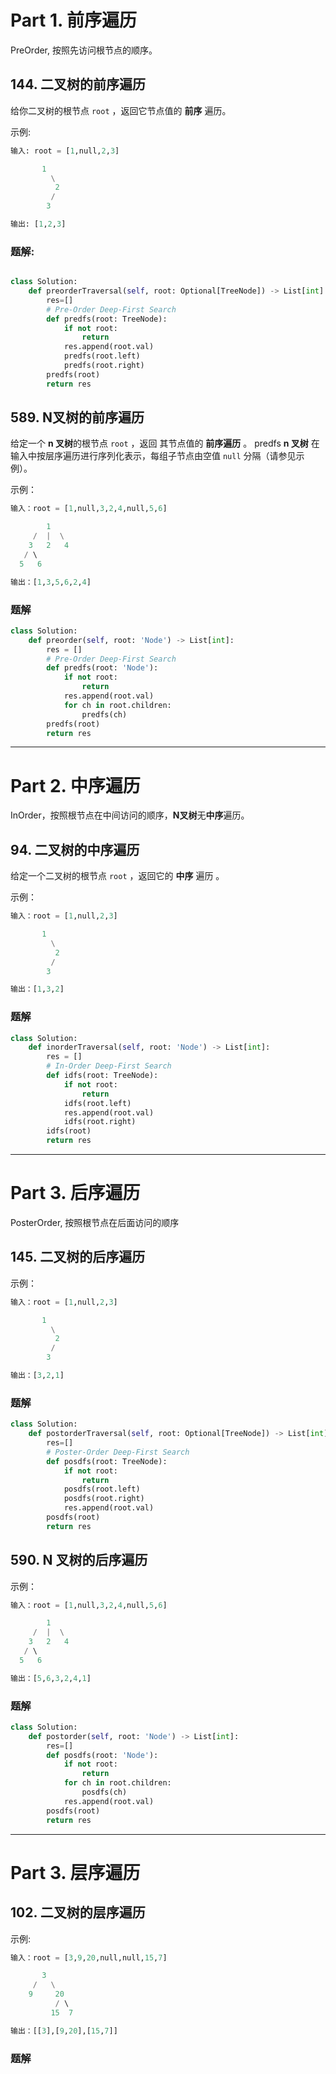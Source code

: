 # Part 1. 前序遍历
PreOrder, 按照先访问根节点的顺序。

## 144. 二叉树的前序遍历
给你二叉树的根节点 `root` ，返回它节点值的 **前序** 遍历。

示例:
```python
输入: root = [1,null,2,3]

       1
         \
          2
         /    
        3     

输出: [1,2,3]

```


### 题解:

```python

class Solution:
    def preorderTraversal(self, root: Optional[TreeNode]) -> List[int]:
        res=[]
        # Pre-Order Deep-First Search
        def predfs(root: TreeNode):
            if not root:
                return
            res.append(root.val)
            predfs(root.left)
            predfs(root.right)
        predfs(root)
        return res
```
## 589. N叉树的前序遍历
给定一个 **n 叉树**的根节点 `root` ，返回 其节点值的 **前序遍历** 。
predfs
**n 叉树** 在输入中按层序遍历进行序列化表示，每组子节点由空值 `null` 分隔（请参见示例）。

示例：
```python
输入：root = [1,null,3,2,4,null,5,6]

        1
     /  |  \
    3   2   4
   / \   
  5   6

输出：[1,3,5,6,2,4]
```
### 题解

```python
class Solution:
    def preorder(self, root: 'Node') -> List[int]:
        res = []
        # Pre-Order Deep-First Search
        def predfs(root: 'Node'):
            if not root:
                return
            res.append(root.val)
            for ch in root.children:
                predfs(ch)
        predfs(root)
        return res
```

---

# Part 2. 中序遍历
InOrder，按照根节点在中间访问的顺序，**N叉树**无**中序**遍历。

## 94. 二叉树的中序遍历
给定一个二叉树的根节点 `root` ，返回它的 **中序** 遍历 。

示例：
```python
输入：root = [1,null,2,3]

       1
         \
          2
         /    
        3  

输出：[1,3,2]
```
### 题解

```python
class Solution:
    def inorderTraversal(self, root: 'Node') -> List[int]:
        res = []
        # In-Order Deep-First Search
        def idfs(root: TreeNode):
            if not root:
                return
            idfs(root.left)
            res.append(root.val)
            idfs(root.right)
        idfs(root)
        return res
```

---

# Part 3. 后序遍历
PosterOrder, 按照根节点在后面访问的顺序

## 145. 二叉树的后序遍历

示例：
```python
输入：root = [1,null,2,3]

       1
         \
          2
         /    
        3  

输出：[3,2,1]
```

### 题解

```python
class Solution:
    def postorderTraversal(self, root: Optional[TreeNode]) -> List[int]:
        res=[]
        # Poster-Order Deep-First Search
        def posdfs(root: TreeNode):
            if not root:
                return
            posdfs(root.left)
            posdfs(root.right)
            res.append(root.val)
        posdfs(root)
        return res
```

## 590. N 叉树的后序遍历

示例：
```python
输入：root = [1,null,3,2,4,null,5,6]

        1
     /  |  \
    3   2   4
   / \   
  5   6

输出：[5,6,3,2,4,1]
```

### 题解

```python
class Solution:
    def postorder(self, root: 'Node') -> List[int]:
        res=[]
        def posdfs(root: 'Node'):
            if not root:
                return
            for ch in root.children:
                posdfs(ch)
            res.append(root.val)
        posdfs(root)
        return res
```

---

# Part 3. 层序遍历

## 102. 二叉树的层序遍历

示例:

```python
输入：root = [3,9,20,null,null,15,7]

       3
     /   \
    9     20     
          / \   
         15  7

输出：[[3],[9,20],[15,7]]
```
### 题解

```python


```
